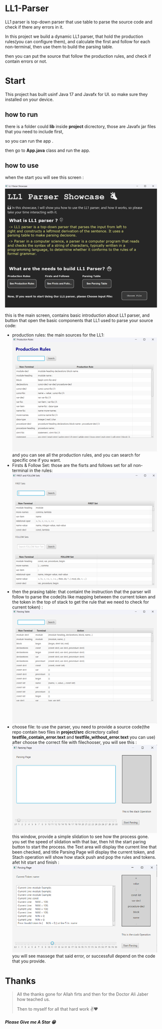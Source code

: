 # LL1-Parser

LL1 parser is top-down parser that use table to parse the source code and check if there any errors in it.

In this project we build a dynamic LL1 parser, that hold the production rules(you can configure them), and calculate the first and follow for each non-terminal, then use them to build the parsing table.

then you can put the source that follow the production rules, and check if contain errors or not.


# Start 

This project has built usinf Java 17 and Javafx for UI. so make sure they installed on your device. 

## how to run 

there is a folder could **lib** inside **project** dicrectory, those are Javafx jar files that you need to include first, 

so you can run the app .

then go to **App.java** class and run the app. 


## how to use

when the start you will see this screen : 

![1719318155007](image/README/1719318155007.png)

this is the main screen, contains basic introduction about LL1 parser, and button that open the basic components that LL1 used to parse your source code: 

* production rules: the main sources for the LL1:![1719318301312](image/README/1719318301312.png)
  and you can see all the production rules, and you can search for specific one if you want.
* Firsts & Follow Set: those are the fisrts and follows set for all non-terminal in the rules:![1719318417301](image/README/1719318417301.png)
* then the prasing table: that containt the instruction that the parser will follow to parse the code(its like mapping between the current token and the token in the top of stack to get the rule that we need to check for current token) :![1719318469854](image/README/1719318469854.png)
* choose file: to use the parser, you need to provide  a source code(the repo contain two files  in **project/src** dicrectory called **testfile_contain_error.text**  and **testfile_without_error.text**  you can use) after choose the correct file with filechooser, you will see this :![1719318855797](image/README/1719318855797.png)
  this window, provide a simple slidation to see how the process gone. you set the speed of slidation with that bar, then hit the start paring button to start the process.
  the Text area will display the current line that been checked, and title Parsing Page will display the current token, and Stach operation will show how stack push and pop the rules and tokens.
  afet hit start and finish :![1719319039758](image/README/1719319039758.png)
  you will see massege that said error, or successfull depend on the code that you provide.




# Thanks 


> All the thanks gone for Allah firts and then for the Doctor Ali Jaber how teached us.
>
> Then to myself for all that hard work ✌️❤️


###### **Please Give me A Star 😁**
